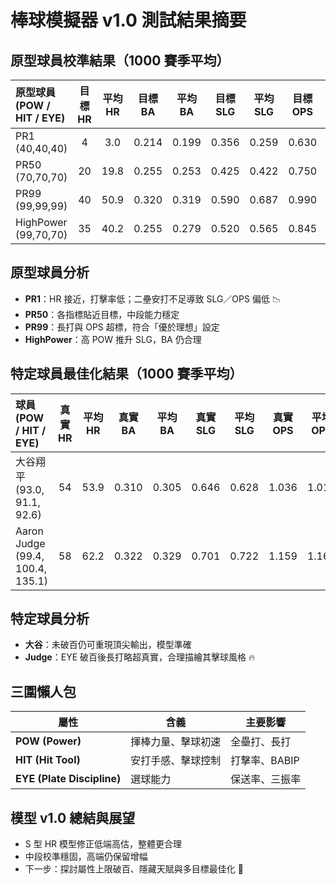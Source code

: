 # 棒球模擬器 v1.0 測試結果摘要

## 原型球員校準結果（1000 賽季平均）

| 原型球員<br>(POW / HIT / EYE) | 目標 HR | 平均 HR | 目標 BA | 平均 BA | 目標 SLG | 平均 SLG | 目標 OPS | 平均 OPS |
| :------------------------ | :---: | :---: | :---: | :---: | :----: | :----: | :----: | :----: |
| PR1 (40,40,40)            |   4   |  3.0  | 0.214 | 0.199 |  0.356 |  0.259 |  0.630 |  0.525 |
| PR50 (70,70,70)           |   20  |  19.8 | 0.255 | 0.253 |  0.425 |  0.422 |  0.750 |  0.746 |
| PR99 (99,99,99)           |   40  |  50.9 | 0.320 | 0.319 |  0.590 |  0.687 |  0.990 |  1.097 |
| HighPower (99,70,70)      |   35  |  40.2 | 0.255 | 0.279 |  0.520 |  0.565 |  0.845 |  0.912 |

## 原型球員分析

* **PR1**：HR 接近，打擊率低；二壘安打不足導致 SLG／OPS 偏低 📉
* **PR50**：各指標貼近目標，中段能力穩定
* **PR99**：長打與 OPS 超標，符合「優於理想」設定
* **HighPower**：高 POW 推升 SLG，BA 仍合理

## 特定球員最佳化結果（1000 賽季平均）

| 球員 (POW / HIT / EYE)             | 真實 HR | 平均 HR | 真實 BA | 平均 BA | 真實 SLG | 平均 SLG | 真實 OPS | 平均 OPS |
| :------------------------------- | :---: | :---: | :---: | :---: | :----: | :----: | :----: | :----: |
| 大谷翔平 (93.0, 91.1, 92.6)          |   54  |  53.9 | 0.310 | 0.305 |  0.646 |  0.628 |  1.036 |  1.016 |
| Aaron Judge (99.4, 100.4, 135.1) |   58  |  62.2 | 0.322 | 0.329 |  0.701 |  0.722 |  1.159 |  1.163 |

## 特定球員分析

* **大谷**：未破百仍可重現頂尖輸出，模型準確
* **Judge**：EYE 破百後長打略超真實，合理描繪其擊球風格 🔥

## 三圍懶人包

| 屬性                         | 含義        | 主要影響      |
| -------------------------- | --------- | --------- |
| **POW (Power)**            | 揮棒力量、擊球初速 | 全壘打、長打    |
| **HIT (Hit Tool)**         | 安打手感、擊球控制 | 打擊率、BABIP |
| **EYE (Plate Discipline)** | 選球能力      | 保送率、三振率   |

## 模型 v1.0 總結與展望

* S 型 HR 模型修正低端高估，整體更合理
* 中段校準穩固，高端仍保留增幅
* 下一步：探討屬性上限破百、隱藏天賦與多目標最佳化 🚀